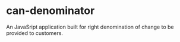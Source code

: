 # can-denominator
 An JavaSript application built for right denomination of change to be provided to customers.
